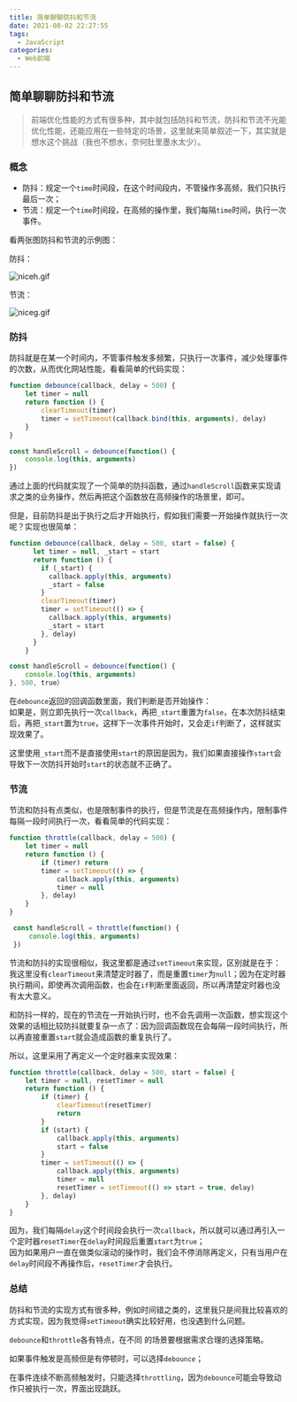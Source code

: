 ```yaml
---
title: 简单聊聊防抖和节流
date: 2021-08-02 22:27:55
tags:
  - JavaScript
categories:
  - Web前端
---
```


## 简单聊聊防抖和节流

> 前端优化性能的方式有很多种，其中就包括防抖和节流，防抖和节流不光能优化性能，还能应用在一些特定的场景，这里就来简单叙述一下，其实就是想水这个挑战（我也不想水，奈何肚里墨水太少）。

### 概念
- 防抖：规定一个`time`时间段，在这个时间段内，不管操作多高频，我们只执行最后一次；
- 节流：规定一个`time`时间段，在高频的操作里，我们每隔`time`时间，执行一次事件。

看两张图防抖和节流的示例图：

防抖：

![niceh.gif](https://p6-juejin.byteimg.com/tos-cn-i-k3u1fbpfcp/23f347cf7f044f5b8b879f1a028c081e~tplv-k3u1fbpfcp-watermark.image)

节流：

![niceg.gif](https://p9-juejin.byteimg.com/tos-cn-i-k3u1fbpfcp/35199bf1181a4a5f8dfe1085a6ce5dd4~tplv-k3u1fbpfcp-watermark.image)

### 防抖

防抖就是在某一个时间内，不管事件触发多频繁，只执行一次事件，减少处理事件的次数，从而优化网站性能，看看简单的代码实现：

```js
function debounce(callback, delay = 500) {
    let timer = null
    return function () {
        clearTimeout(timer)
        timer = setTimeout(callback.bind(this, arguments), delay)
    }
}

const handleScroll = debounce(function() {
    console.log(this, arguments)
})
```

通过上面的代码就实现了一个简单的防抖函数，通过`handleScroll`函数来实现请求之类的业务操作，然后再把这个函数放在高频操作的场景里，即可。

但是，目前防抖是出于执行之后才开始执行，假如我们需要一开始操作就执行一次呢？实现也很简单：
```js
function debounce(callback, delay = 500, start = false) {
      let timer = null, _start = start
      return function () {
        if (_start) {
          callback.apply(this, arguments)
          _start = false
        }
        clearTimeout(timer)
        timer = setTimeout(() => {
          callback.apply(this, arguments)
          _start = start
        }, delay)
      }
    }

const handleScroll = debounce(function() {
    console.log(this, arguments)
}, 500, true）
```

在`debounce`返回的回调函数里面，我们判断是否开始操作：  
如果是，则立即先执行一次`callback`，再把`_start`重置为`false`，在本次防抖结束后，再把`_start`置为`true`，这样下一次事件开始时，又会走`if`判断了，这样就实现效果了。

这里使用`_start`而不是直接使用`start`的原因是因为，我们如果直接操作`start`会导致下一次防抖开始时`start`的状态就不正确了。

### 节流

节流和防抖有点类似，也是限制事件的执行，但是节流是在高频操作内，限制事件每隔一段时间执行一次，看看简单的代码实现：

```js
function throttle(callback, delay = 500) {
    let timer = null
    return function () {
        if (timer) return
        timer = setTimeout(() => {
            callback.apply(this, arguments)
            timer = null
        }, delay)
    }
}

 const handleScroll = throttle(function() {
     console.log(this, arguments)
 })
```

节流和防抖的实现很相似，我这里都是通过`setTimeout`来实现，区别就是在于：  
我这里没有`clearTimeout`来清楚定时器了，而是重置`timer`为`null`；因为在定时器执行期间，即使再次调用函数，也会在`if`判断里面返回，所以再清楚定时器也没有太大意义。

和防抖一样的，现在的节流在一开始执行时，也不会先调用一次函数，想实现这个效果的话相比较防抖就要复杂一点了：因为回调函数现在会每隔一段时间执行，所以再直接重置`start`就会造成函数的重复执行了。

所以，这里采用了再定义一个定时器来实现效果：

```js
function throttle(callback, delay = 500, start = false) {
    let timer = null, resetTimer = null
    return function () {
        if (timer) {
            clearTimeout(resetTimer)
            return
        }
        if (start) {
            callback.apply(this, arguments)
            start = false
        }
        timer = setTimeout(() => {
            callback.apply(this, arguments)
            timer = null
            resetTimer = setTimeout(() => start = true, delay)
        }, delay)
    }
}
```

因为，我们每隔`delay`这个时间段会执行一次`callback`，所以就可以通过再引入一个定时器`resetTimer`在`delay`时间段后重置`start`为`true`；  
因为如果用户一直在做类似滚动的操作时，我们会不停消除再定义，只有当用户在`delay`时间段不再操作后，`resetTimer`才会执行。

### 总结

防抖和节流的实现方式有很多种，例如时间错之类的，这里我只是间我比较喜欢的方式实现，因为我觉得`setTimeout`确实比较好用，也没遇到什么问题。

`debounce`和`throttle`各有特点，在不同 的场景要根据需求合理的选择策略。

如果事件触发是高频但是有停顿时，可以选择`debounce`；

在事件连续不断高频触发时，只能选择`throttling`，因为`debounce`可能会导致动作只被执行一次，界面出现跳跃。
